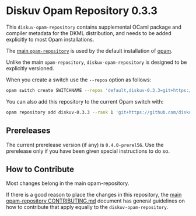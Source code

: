 # Diskuv Opam Repository 0.3.3

This `diskuv-opam-repository` contains supplemental OCaml package and compiler
metadata for the DKML distribution, and needs to be added explicitly to most
Opam installations.

The [main `opam-repository`](https://github.com/ocaml/opam-repository)
is used by the default installation of [opam](https://opam.ocaml.org/).

Unlike the main `opam-repository`, `diskuv-opam-repository` is designed to
be explicitly versioned.

When you create a switch use the `--repos` option as follows:

```bash
opam switch create SWITCHNAME --repos 'default,diskuv-0.3.3=git+https://github.com/diskuv/diskuv-opam-repository.git#v0.3.3' ocaml-variants.4.12.1+options+dkml+msvc64
```

You can also add this repository to the current Opam switch with:

```bash
opam repository add diskuv-0.3.3 --rank 1 'git+https://github.com/diskuv/diskuv-opam-repository.git#v0.3.3'
```

## Prereleases

The current prerelease version (if any) is `0.4.0-prerel56`. Use the prerelease only if you have been given
special instructions to do so.

## How to Contribute

Most changes belong in the main opam-repository.

If there is a good reason to place the changes in this repository, the
[main opam-repository CONTRIBUTING.md](https://github.com/ocaml/opam-repository/blob/master/CONTRIBUTING.md)
document has general guidelines on how to contribute that apply equally to
the `diskuv-opam-repository`.
